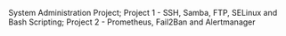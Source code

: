 System Administration Project;
Project 1 - SSH, Samba, FTP, SELinux and Bash Scripting;
Project 2 - Prometheus, Fail2Ban and Alertmanager
